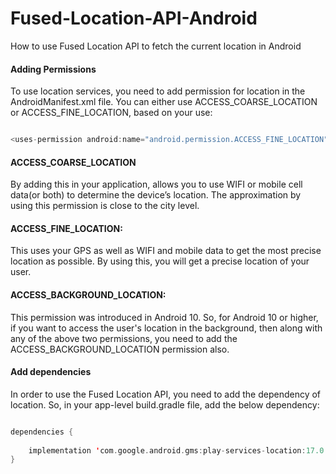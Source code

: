 # Fused-Location-API-Android
 How to use Fused Location API to fetch the current location in Android
 
 
####  Adding Permissions

To use location services, you need to add permission for location in the AndroidManifest.xml file. You can either use ACCESS_COARSE_LOCATION or ACCESS_FINE_LOCATION, based on your use:

```Kotlin

<uses-permission android:name="android.permission.ACCESS_FINE_LOCATION" />
```
 
 #### ACCESS_COARSE_LOCATION 
 By adding this in your application, allows you to use WIFI or mobile cell data(or both) to determine the device’s location. The approximation by using this permission is close to the city level.
 
####  ACCESS_FINE_LOCATION:  
This uses your GPS as well as WIFI and mobile data to get the most precise location as possible. By using this, you will get a precise location of your user.

#### ACCESS_BACKGROUND_LOCATION:
This permission was introduced in Android 10. So, for Android 10 or higher, if you want to access the user's location in the background, then along with any of the above two permissions, you need to add the ACCESS_BACKGROUND_LOCATION permission also.


#### Add dependencies

In order to use the Fused Location API, you need to add the dependency of location. So, in your app-level build.gradle file, add the below dependency:

```kotlin

dependencies {
    
    implementation 'com.google.android.gms:play-services-location:17.0.0'
}

```

